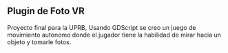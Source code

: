 ## Plugin de Foto VR

Proyecto final para la UPRB, Usando GDScript se creo un juego de movimiento autonomo donde el jugador tiene la habilidad de mirar hacia un objeto y tomarle fotos.
